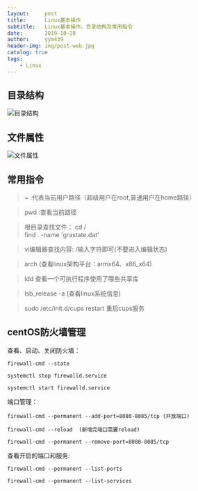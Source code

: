 ```yaml
---
layout:     post
title:      Linux基本操作
subtitle:   Linux基本操作，目录结构及常用指令
date:       2019-10-28
author:     yym439
header-img: img/post-web.jpg
catalog: true
tags:
    - Linux
---
```


## 目录结构

![目录结构](https://yym439.github.io/img/linux-1.jpg "linux目录结构")


## 文件属性

![文件属性](https://yym439.github.io/img/linux-2.jpg "文件属性")

## 常用指令

> ~ :代表当前用户路径（超级用户在root,普通用户在home路径）

> pwd :查看当前路径

> 根目录查找文件：
cd /   
find .  -name 'grastate.dat' 

>vi编辑器查找内容:
/输入字符即可(不要进入编辑状态)

>arch (查看linux架构平台：armx64、x86_x64)

>ldd 查看一个可执行程序使用了哪些共享库

> lsb_release -a (查看linux系统信息)

> sudo /etc/init.d/cups restart 重启cups服务

## centOS防火墙管理

查看、启动、关闭防火墙：
```
firewall-cmd --state

systemctl stop firewalld.service

systemctl start firewalld.service
```

端口管理：
```
firewall-cmd --permanent --add-port=8080-8085/tcp (开放端口)

firewall-cmd --reload  (新增完端口需要reload)

firewall-cmd --permanent --remove-port=8080-8085/tcp
```

查看开启的端口和服务:
```
firewall-cmd --permanent --list-ports

firewall-cmd --permanent --list-services

```



